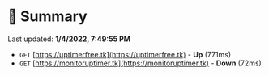 # 📖 Summary
Last updated: **1/4/2022, 7:49:55 PM**

- `GET` [https://uptimerfree.tk](https://uptimerfree.tk) - **Up** (771ms)
- `GET` [https://monitoruptimer.tk](https://monitoruptimer.tk) - **Down** (72ms)
